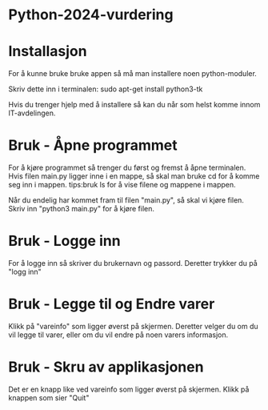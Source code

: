 # Python-2024-vurdering
 
# Installasjon
For å kunne bruke bruke appen så må man installere noen python-moduler.

Skriv dette inn i terminalen:
sudo apt-get install python3-tk

Hvis du trenger hjelp med å installere så kan du når som helst komme innom IT-avdelingen.

# Bruk - Åpne programmet
For å kjøre programmet så trenger du først og fremst å åpne terminalen.
Hvis filen main.py ligger inne i en mappe, så skal man bruke cd for å komme seg inn i mappen.
tips:bruk ls for å vise filene og mappene i mappen.

Når du endelig har kommet fram til filen "main.py", så skal vi kjøre filen.
Skriv inn "python3 main.py" for å kjøre filen.

# Bruk - Logge inn
For å logge inn så skriver du brukernavn og passord.
Deretter trykker du på "logg inn"

# Bruk - Legge til og Endre varer
Klikk på "vareinfo" som ligger øverst på skjermen.
Deretter velger du om du vil legge til varer, eller om du vil endre på noen varers informasjon.

# Bruk - Skru av applikasjonen
Det er en knapp like ved vareinfo som ligger øverst på skjermen.
Klikk på knappen som sier "Quit"